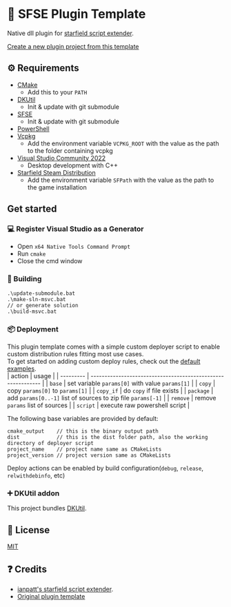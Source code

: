 # 📑 SFSE Plugin Template
Native dll plugin for [starfield script extender](https://github.com/ianpatt/sfse).

[Create a new plugin project from this template](https://github.com/new?template_name=SF_PluginTemplate&template_owner=gottyduke) 

## ⚙ Requirements

- [CMake](https://cmake.org/)
  - Add this to your `PATH`
- [DKUtil](https://github.com/gottyduke/DKUtil)
  - Init & update with git submodule
- [SFSE](https://github.com/ianpatt/sfse)
  - Init & update with git submodule
- [PowerShell](https://github.com/PowerShell/PowerShell/releases/latest)
- [Vcpkg](https://github.com/microsoft/vcpkg)
  - Add the environment variable `VCPKG_ROOT` with the value as the path to the folder containing vcpkg
- [Visual Studio Community 2022](https://visualstudio.microsoft.com/)
  - Desktop development with C++
- [Starfield Steam Distribution](#-deployment)
  - Add the environment variable `SFPath` with the value as the path to the game installation
  
## Get started

### 💻 Register Visual Studio as a Generator

- Open `x64 Native Tools Command Prompt`
- Run `cmake`
- Close the cmd window

### 🔨 Building

```
.\update-submodule.bat
.\make-sln-msvc.bat
// or generate solution
.\build-msvc.bat
```

### 📦 Deployment

This plugin template comes with a simple custom deployer script to enable custom distribution rules fitting most use cases.  
To get started on adding custom deploy rules, check out the [default examples](Plugin/dist/rules).  
| action    | usage                                                        |
| --------- | ------------------------------------------------------------ |
| `base`    | set variable `params[0]` with value `params[1]`              |
| `copy`    | copy `params[0]` to `params[1]`                              |
| `copy_if` | do `copy` if file exists                                     |
| `package` | add `params[0..-1]` list of sources to zip file `params[-1]` |
| `remove`  | remove `params` list of sources                              |
| `script`  | execute raw powershell script                                |


The following base variables are provided by default:
```
cmake_output    // this is the binary output path
dist            // this is the dist folder path, also the working directory of deployer script
project_name    // project name same as CMakeLists
project_version // project version same as CMakeLists
```

Deploy actions can be enabled by build configuration(`debug`, `release`, `relwithdebinfo`, etc)

### ➕ DKUtil addon

This project bundles [DKUtil](https://github.com/gottyduke/DKUtil).

## 📖 License

[MIT](LICENSE)

## ❓ Credits

- [ianpatt's starfield script extender](https://github.com/ianpatt/sfse).
- [Original plugin template](https://github.com/gottyduke/SF_PluginTemplate)

